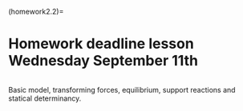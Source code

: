 (homework2.2)=
# Homework deadline lesson Wednesday September 11th

```{tableofcontents}
```

Basic model, transforming forces, equilibrium, support reactions and statical determinancy. 